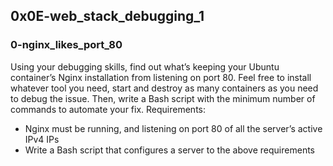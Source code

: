 ## 0x0E-web_stack_debugging_1

### 0-nginx_likes_port_80
Using your debugging skills, find out what’s keeping your Ubuntu container’s Nginx installation from listening on port 80. Feel free to install whatever tool you need, start and destroy as many containers as you need to debug the issue. Then, write a Bash script with the minimum number of commands to automate your fix.
Requirements:
* Nginx must be running, and listening on port 80 of all the server’s active IPv4 IPs
* Write a Bash script that configures a server to the above requirements
